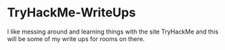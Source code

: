 # TryHackMe-WriteUps
I like messing around and learning things with the site TryHackMe and this will be some of my write ups for rooms on there.
